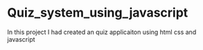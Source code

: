 # Quiz_system_using_javascript

In this project I had created an quiz applicaiton using html css and javascript
